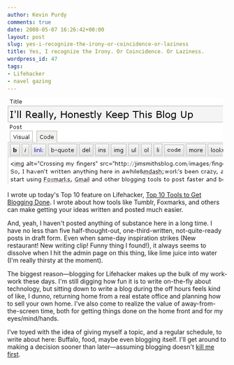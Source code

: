 ```yaml
---
author: Kevin Purdy
comments: true
date: 2008-05-07 16:26:42+00:00
layout: post
slug: yes-i-recognize-the-irony-or-coincidence-or-laziness
title: Yes, I recognize the Irony. Or Coincidence. Or Laziness.
wordpress_id: 47
tags:
- Lifehacker
- navel gazing
---
```


![Oh, the (easy) irony.](/assets/uploads/2008/05/blogging_splash1.jpg)

I wrote up today's Top 10 feature on Lifehacker, [Top 10 Tools to Get Blogging Done](http://lifehacker.com/387619/top-10-tools-to-get-blogging-done). I wrote about how tools like Tumblr, Foxmarks, and others can make getting your ideas written and posted much easier.

And, yeah, I haven't posted anything of substance here in a long time. I have no less than five half-thought-out, one-third-written, not-quite-ready posts in draft form. Even when same-day inspiration strikes (New restaurant! New writing clip! Funny thing I found!), it always seems to dissolve when I hit the admin page on this thing, like lime juice into water (I'm really thirsty at the moment).

The biggest reason—blogging for Lifehacker makes up the bulk of my work-work these days. I'm still digging how fun it is to write on-the-fly about technology, but sitting down to write a blog during the off hours feels kind of like, I dunno, returning home from a real estate office and planning how to sell your own home. I've also come to realize the value of away-from-the-screen time, both for getting things done on the home front and for my eyes/mind/hands.

I've toyed with the idea of giving myself a topic, and a regular schedule, to write about here: Buffalo, food, maybe even blogging itself. I'll get around to making a decision sooner than later—assuming blogging doesn't [kill me first](http://www.nytimes.com/2008/04/06/technology/06sweat.html).
